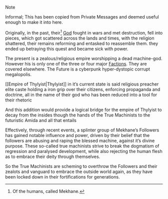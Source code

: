 > [!NOTE]
> Informal; This has been copied from Private Messages and deemed useful enough to make it into here. 

Originally, in the past, their[^1] [God](Mekhane) fought in wars and met destruction, fell into pieces, which got scattered across the lands and times, with the religion shattered, their remains reforming and entasked to reassemble them. they ended up betraying this quest and became sick with power.

The present is a zealous/religious empire worshipping a dead machine-god.
However his is only one of the three or four major [Factions](Faction%20Overview). They are covered elsewhere. 
The Future is a cyberpunk hyper-dystopic corrupt megalopolis.

[[Empire of Thylyist|Thylyist]] in it’s current state is said religious preacher elite caste holding a iron grip over their citizens, enforcing propaganda and doctrine, all in the name of their god who has been reduced into a tool for their rhetoric

And this addition would provide a logical bridge for the empire of Thylyist to decay from the insides though the hands of the True Machinists to the futuristic Amida and all that entails

Effectively, through recent events, a splinter group of Mekhane’s Followers has gained notable influence and power, driven by their belief that the followers are abusing and raping the blessed machine, against it’s divine purpose.
These so-called true machinists strive to break the dogmatism of regression and paralysed development, while also rejecting the human flesh as to embrace their deity through themselves.

So the True Machinists are scheming to overthrow the Followers and their zealots and vanguard to embrace the outside world again, as they have been locked down in their fortifications for generations.

[^1]: Of the humans, called Mekhane.